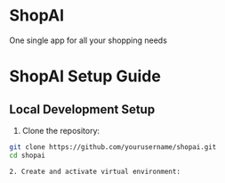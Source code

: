 # ShopAI
One single app for all your shopping needs

# ShopAI Setup Guide

## Local Development Setup

1. Clone the repository:
```bash
git clone https://github.com/yourusername/shopai.git
cd shopai

2. Create and activate virtual environment:


